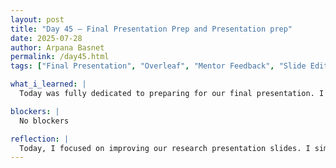 ```yaml
---
layout: post
title: "Day 45 – Final Presentation Prep and Presentation prep"
date: 2025-07-28
author: Arpana Basnet
permalink: /day45.html
tags: ["Final Presentation", "Overleaf", "Mentor Feedback", "Slide Editing", "Teamwork"]

what_i_learned: |
  Today was fully dedicated to preparing for our final presentation. I collaborated closely with one of our fellow participants to revise and polish the slides for our research showcase. We focused on improving visual clarity, ensuring smooth transitions, and refining the way we presented key points so that our message would be compelling and clear. I worked on organizing and refining the slides for our research presentation. I updated the content to use clear and simple bullet points, changed long sentences into short phrases, and made sure everything was in past tense. I also corrected spelling errors like "challenges" and added real points to sections that had placeholder text. This made the slides easier to understand and more presentable.After finalizing the presentation.

blockers: |
  No blockers

reflection: |
  Today, I focused on improving our research presentation slides. I simplified the content into short bullet points to make it clearer and easier to follow. I corrected spelling errors, fixed the formatting, and made sure everything was in past tense. These small changes made a big difference in how professional the slides looked. Overall, I feel more confident about presenting our project.
---
```

